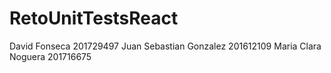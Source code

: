 # RetoUnitTestsReact

David Fonseca 201729497
Juan Sebastian Gonzalez 201612109
Maria Clara Noguera 201716675

